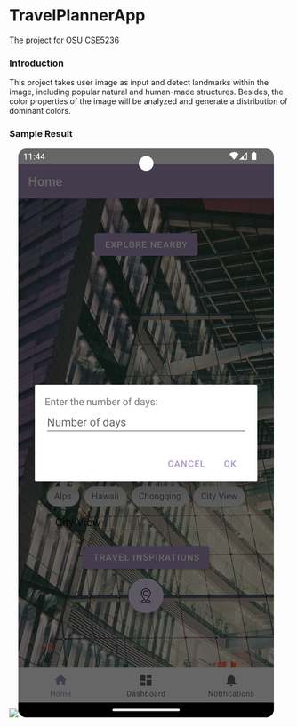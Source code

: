 # TravelPlannerApp
The project for OSU CSE5236

### Introduction
This project takes user image as input and detect landmarks within the image, including popular natural and human-made structures. Besides, the color properties of the image will be analyzed and generate a distribution of dominant colors.

### Sample Result
![](Screenshots/Screenshot_20230421_133118.png)![](Screenshots/Screenshot_20230421_133147.png)
